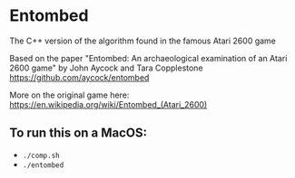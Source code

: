 # Entombed

The C++ version of the algorithm found in the famous Atari 2600 game

Based on the paper "Entombed: An archaeological examination of an Atari 2600 game" by John Aycock and Tara Copplestone
https://github.com/aycock/entombed

More on the original game here:
https://en.wikipedia.org/wiki/Entombed_(Atari_2600)

 ## To run this on a MacOS:
 - `./comp.sh`
 - `./entombed`